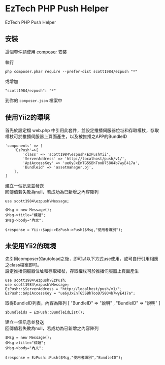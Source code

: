 EzTech PHP Push Helper
======================
EzTech PHP Push Helper

安裝
------------

這個套件請使用 [composer](http://getcomposer.org/download/) 安裝

執行

```
php composer.phar require --prefer-dist scott1984/ezpush "*"
```

或增加

```
"scott1984/ezpush": "*"
```

到你的 `composer.json` 檔案中

使用Yii2的環境
----
首先於設定檔 web.php 中引用此套件，並設定推播伺服器位址和存取權杖，存取權杖可於推播伺服器上頁面產生，以及被推播之APP的BundleID
````
'components' => [
    'EzPush'=>[
        'class' => 'scott1984\ezpush\EzPushYii',
        'ServerAddress' => 'http://localhost/push/v1/',
        'ApiAccessKey' => 'ue6yJxEnTG5SBhTooD758O4b7wyE417a',
        'Bundleid' => 'assetmanager.pj',
    ],
]
````
建立一個訊息並發送<br>
回傳值若失敗為null，若成功為已新增之內容陣列
````
use scott1984\ezpush\Message;

$Msg = new Message();
$Msg->title="標題";
$Msg->body="內文";

$response = Yii::$app->EzPush->Push($Msg,"使用者識別");
````

未使用Yii2的環境
----
先引用composer的autoload之後，即可以以下方式use使用，或可自行引用相應之class檔案即可。
<br>
設定推播伺服器位址和存取權杖，存取權杖可於推播伺服器上頁面產生
````
use scott1984\ezpush\EzPush;
use scott1984\ezpush\Message;
EzPush::$ServerAddress = "http://localhost/push/v1/";
EzPush::$ApiAccessKey = "ue6yJxEnTG5SBhTooD758O4b7wyE417a";
````

取得BundleID列表，內容為陣列 [ "BundleID" => "說明" ,  "BundleID" => "說明" ]
````
$bundleids = EzPush::BundleidList();
````
建立一個訊息並發送<br>
回傳值若失敗為null，若成功為已新增之內容陣列
````
$Msg = new Message();
$Msg->title="標題";
$Msg->body="內文";

$response = EzPush::Push($Msg,"使用者識別","BundleID");
````
